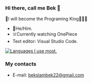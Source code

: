 ### Hi there, call me Bek 👋
👒I will become the Programing King👨🏽‍💻 

- 👦He/Him.
- ☠️Currently watching OnePiece
- Text editor: Visual Studio Code.

[![Languages I use most.][stats]][github]

### My contacts
- E-mail: bekslambek22@gmail.com


[stats]: https://github-readme-stats.vercel.app/api/top-langs/?username=MugiD&theme=onedark&layout=compact
[github]: https://github.com/MugiD
